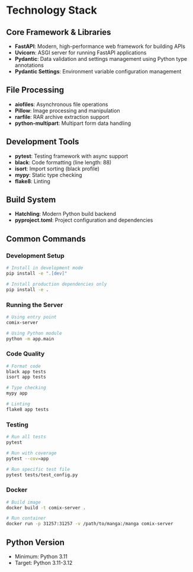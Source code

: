 # Technology Stack

## Core Framework & Libraries
- **FastAPI**: Modern, high-performance web framework for building APIs
- **Uvicorn**: ASGI server for running FastAPI applications
- **Pydantic**: Data validation and settings management using Python type annotations
- **Pydantic Settings**: Environment variable configuration management

## File Processing
- **aiofiles**: Asynchronous file operations
- **Pillow**: Image processing and manipulation
- **rarfile**: RAR archive extraction support
- **python-multipart**: Multipart form data handling

## Development Tools
- **pytest**: Testing framework with async support
- **black**: Code formatting (line length: 88)
- **isort**: Import sorting (black profile)
- **mypy**: Static type checking
- **flake8**: Linting

## Build System
- **Hatchling**: Modern Python build backend
- **pyproject.toml**: Project configuration and dependencies

## Common Commands

### Development Setup
```bash
# Install in development mode
pip install -e ".[dev]"

# Install production dependencies only
pip install -e .
```

### Running the Server
```bash
# Using entry point
comix-server

# Using Python module
python -m app.main
```

### Code Quality
```bash
# Format code
black app tests
isort app tests

# Type checking
mypy app

# Linting
flake8 app tests
```

### Testing
```bash
# Run all tests
pytest

# Run with coverage
pytest --cov=app

# Run specific test file
pytest tests/test_config.py
```

### Docker
```bash
# Build image
docker build -t comix-server .

# Run container
docker run -p 31257:31257 -v /path/to/manga:/manga comix-server
```

## Python Version
- Minimum: Python 3.11
- Target: Python 3.11-3.12